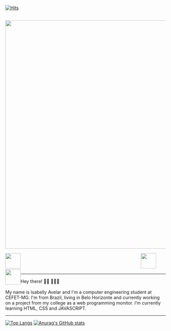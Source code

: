   [![Hits](https://hits.seeyoufarm.com/api/count/incr/badge.svg?url=https%3A%2F%2Fgithub.com%2Fisabellyavelar&count_bg=%23D2186B&title_bg=%230F0Ecolor=https%3A%2F%2Fgithub.com%2Fisabellyavelar&count_bg=%23D2186B&title_bg=%230F0Ecolor=E&icon=iconify.sviconify%23BD0D87&title=Perfil+visualizações&edge_flat=true)](https://hits.seeyoufarm.com)
   
   
   &nbsp;&nbsp;&nbsp;&nbsp;&nbsp;&nbsp;&nbsp;&nbsp;&nbsp;&nbsp;&nbsp;&nbsp;&nbsp;&nbsp;&nbsp;&nbsp;&nbsp; &nbsp;&nbsp;&nbsp;&nbsp;&nbsp;&nbsp;&nbsp;&nbsp;&nbsp;<img src = "https://github.com/isabellyavelar/isabellyavelar/blob/main/Header/ISABELLY%20AVELAR.gif" width = "720px">
  
 &nbsp;&nbsp;&nbsp;&nbsp;&nbsp;&nbsp;&nbsp;&nbsp;&nbsp;&nbsp;&nbsp;&nbsp;&nbsp;&nbsp;&nbsp;&nbsp;&nbsp; &nbsp;&nbsp;&nbsp;&nbsp;&nbsp;&nbsp;&nbsp;&nbsp;&nbsp;&nbsp;&nbsp;&nbsp;&nbsp;&nbsp;&nbsp;&nbsp;&nbsp;&nbsp; &nbsp;&nbsp;&nbsp;&nbsp;&nbsp;&nbsp;&nbsp;&nbsp;&nbsp;&nbsp;&nbsp;&nbsp;&nbsp;&nbsp;&nbsp;&nbsp;&nbsp;&nbsp; &nbsp;&nbsp;&nbsp;&nbsp;&nbsp;&nbsp;&nbsp;&nbsp;&nbsp;&nbsp;&nbsp;&nbsp;&nbsp;&nbsp;&nbsp;&nbsp;&nbsp;&nbsp; &nbsp;&nbsp;&nbsp;&nbsp;&nbsp;&nbsp;&nbsp;&nbsp;&nbsp;&nbsp;&nbsp;&nbsp;&nbsp;&nbsp;&nbsp;&nbsp;&nbsp;&nbsp; &nbsp; <a href="https://www.linkedin.com/in/isabelly-avelar/"> <img height="48" src="https://github.com/isabellyavelar/isabellyavelar/blob/2168e104af13bf5b7f89016f095ee44b16b70090/Icons/icons8-linkedin-48.png" style="max-width:100%;"></a> <a href="https://twitter.com/isabellyavelar" style="float: left"> <img height="48" src="https://github.com/isabellyavelar/isabellyavelar/blob/2168e104af13bf5b7f89016f095ee44b16b70090/Icons/icons8-twitter.gif" style="max-width:100%;"></a> <a href="mailto:avelar.isabelly@gmail.com" style="float: left"> <img height="48" src="https://github.com/isabellyavelar/isabellyavelar/blob/2168e104af13bf5b7f89016f095ee44b16b70090/Icons/icons8-gmail-48%20(1).png" style="max-width:100%;"></a>

   
  <!-- <a href="https://www.linkedin.com/in/isabelly-avelar/"> <img height="48" src="https://github.com/isabellyavelar/isabellyavelar/blob/2168e104af13bf5b7f89016f095ee44b16b70090/Icons/icons8-linkedin-48.png" style="max-width:100%;"></a> 
   
  <a href="https://twitter.com/isabellyavelar" style="float: left"> <img height="48" src="https://github.com/isabellyavelar/isabellyavelar/blob/2168e104af13bf5b7f89016f095ee44b16b70090/Icons/icons8-twitter.gif" style="max-width:100%;"></a>

   <a href="mailto:avelar.isabelly@gmail.com" style="float: left"> <img height="48" src="https://github.com/isabellyavelar/isabellyavelar/blob/2168e104af13bf5b7f89016f095ee44b16b70090/Icons/icons8-gmail-48%20(1).png" style="max-width:100%;"></a> -->
  
   
   
   <hr>
   Hey there! 👋🏾 👩🏾‍💻 <br><br>
   My name is Isabelly Avelar and I'm a computer engineering student at CEFET-MG. I'm from Brazil, living in Belo Horizonte and currently working on a project from my college as a web programming monitor. I’m currently learning HTML, CSS and JAVASCRIPT.
  
  <hr>
  
  [![Top Langs](https://github-readme-stats.vercel.app/api/top-langs/?username=isabellyavelar&show_icons=true&theme=radical)](https://github.com/isabellyavelar/github-readme-stats) [![Anurag's GitHub stats](https://github-readme-stats.vercel.app/api?username=isabellyavelar&show_icons=true&theme=radical)](https://github.com/isabellyavelar/github-readme-stats)
  

